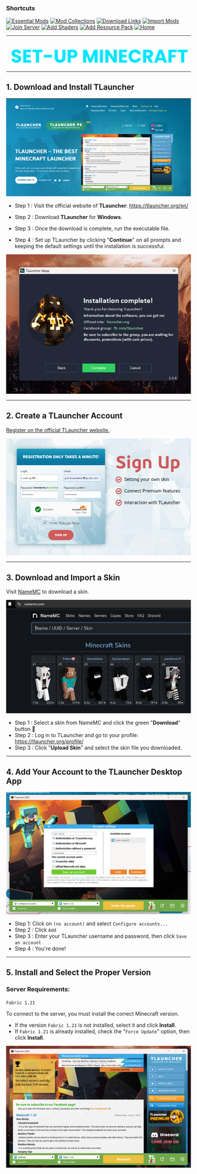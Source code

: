 ### Shortcuts

[![Essential Mods](https://img.shields.io/badge/Essential%20Mods-skyblue?style=for-the-badge&logoColor=gray)](https://drive.google.com/drive/u/0/folders/1expguYgTjUxkGpnMVZYCzMNWrF-VKAHP)
[![Mod Collections](https://img.shields.io/badge/Mod%20Collections-skyblue?style=for-the-badge&logoColor=gray)](https://drive.google.com/drive/u/0/folders/1zVUG5khpVl5C_pMYmL3IO9xMy03WYyUB)
[![Download Links](https://img.shields.io/badge/Download%20Links-skyblue?style=for-the-badge&logoColor=gray)](https://drive.google.com/drive/u/0/folders/12r5TuwIdvtbbt_RJacWdFZ7pzLhuUHIU)
[![Import Mods](https://img.shields.io/badge/Import%20Mods-skyblue?style=for-the-badge&logoColor=gray)](import-mods.md)
[![Join Server](https://img.shields.io/badge/Join%20Server-skyblue?style=for-the-badge&logoColor=gray)](join-to-server.md)
[![Add Shaders](https://img.shields.io/badge/Add%20Shaders-skyblue?style=for-the-badge&logoColor=gray)](use-shaders.md)
[![Add Resource Pack](https://img.shields.io/badge/Add%20Resource%20Packs-skyblue?style=for-the-badge&logoColor=gray)](resourcepack.md)
[![Home](https://img.shields.io/badge/Home-white?style=for-the-badge&logoColor=gray)](../../README.md)

---

##

<div align="center"> <img src="../../assets/texts/setup-mc.png"> </div>

---

## 1. Download and Install TLauncher
<div align="center"> <img src="../../assets/images/setup-mc/visit tlauncher.jpg"> </div>

- Step 1 : Visit the official website of **TLauncher**: https://tlauncher.org/en/

- Step 2 : Download **TLauncher** for **Windows**.

- Step 3 : Once the download is complete, run the executable file.

- Step 4 : Set up TLauncher by clicking "**Continue**" on all prompts and keeping the default settings until the installation is successful.

<div align="center"> <img src="../../assets/images/setup-mc/tlauncher-setup6.jpg"> </div>

---

## 2. Create a TLauncher Account

[Register on the official TLauncher website.](https://tlauncher.org/en/reg/)

<div align="center"> <img src="../../assets/images/setup-mc/signup.jpg"> </div>

---

## 3. Download and Import a Skin 

Visit [NameMC](https://namemc.com/) to download a skin.
<div align="center"> <img src="../../assets/images/setup-mc/skin.jpg"> </div>

- Step 1 : Select a skin from NameMC and click the green "**Download**" button 🔽
- Step 2 : Log in to TLauncher and go to your profile: https://tlauncher.org/profile/
- Step 3 : Click "**Upload Skin**" and select the skin file you downloaded.

---

## 4. Add Your Account to the TLauncher Desktop App

<div align="center"> <img src="../../assets/images/setup-mc/add tlauncher account.jpg"> </div>

- Step 1: Click on `(no account)` and select `Configure accounts...`
- Step 2 : Click `Add`
- Step 3 : Enter your TLauncher username and password, then click `Save an account`
- Step 4 : You're done!

---

## 5. Install and Select the Proper Version

### **Server Requirements:**
`Fabric 1.21`

To connect to the server, you must install the correct Minecraft version.
- If the version `Fabric 1.21` is not installed, select it and click __Install__.
- If `Fabric 1.21` is already installed, check the "`Force Update`" option, then click __Install__.

<div align="center"> <img src="../../assets/images/setup-mc/force update.jpg"> </div>

##
